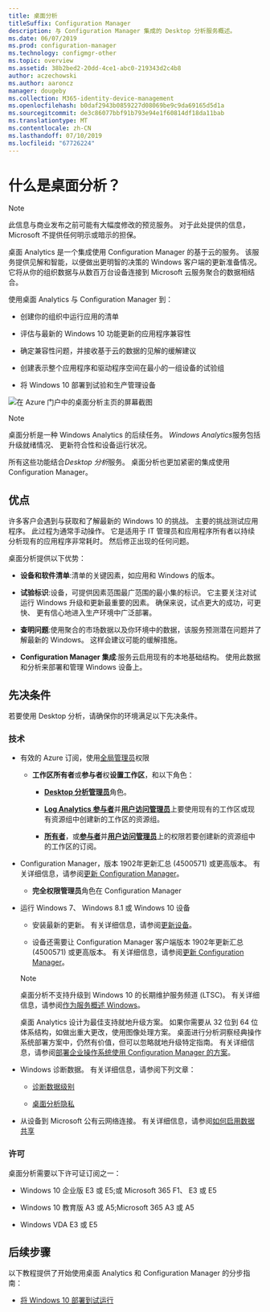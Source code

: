 ```yaml
---
title: 桌面分析
titleSuffix: Configuration Manager
description: 与 Configuration Manager 集成的 Desktop 分析服务概述。
ms.date: 06/07/2019
ms.prod: configuration-manager
ms.technology: configmgr-other
ms.topic: overview
ms.assetid: 38b2bed2-20dd-4ce1-abc0-219343d2c4b8
author: aczechowski
ms.author: aaroncz
manager: dougeby
ms.collection: M365-identity-device-management
ms.openlocfilehash: b0daf2943b0859227d08069be9c9da69165d5d1a
ms.sourcegitcommit: de3c86077bbf91b793e94e1f60814df18da11bab
ms.translationtype: MT
ms.contentlocale: zh-CN
ms.lasthandoff: 07/10/2019
ms.locfileid: "67726224"
---
```

# <a name="what-is-desktop-analytics"></a>什么是桌面分析？

> [!Note]  
> 此信息与商业发布之前可能有大幅度修改的预览服务。 对于此处提供的信息，Microsoft 不提供任何明示或暗示的担保。  

桌面 Analytics 是一个集成使用 Configuration Manager 的基于云的服务。 该服务提供见解和智能，以便做出更明智的决策的 Windows 客户端的更新准备情况。 它将从你的组织数据与从数百万台设备连接到 Microsoft 云服务聚合的数据相结合。

使用桌面 Analytics 与 Configuration Manager 到：  

- 创建你的组织中运行应用的清单  

- 评估与最新的 Windows 10 功能更新的应用程序兼容性  

- 确定兼容性问题，并接收基于云的数据的见解的缓解建议  

- 创建表示整个应用程序和驱动程序空间在最小的一组设备的试验组  

- 将 Windows 10 部署到试验和生产管理设备  

![在 Azure 门户中的桌面分析主页的屏幕截图](media/portal-home.png)

> [!Note]  
> 桌面分析是一种 Windows Analytics 的后续任务。 *Windows Analytics*服务包括升级就绪情况、 更新符合性和设备运行状况。
>
> 所有这些功能结合*Desktop 分析*服务。 桌面分析也更加紧密的集成使用 Configuration Manager。



## <a name="benefits"></a>优点

许多客户会遇到与获取和了解最新的 Windows 10 的挑战。 主要的挑战测试应用程序。 此过程为通常手动操作。 它是适用于 IT 管理员和应用程序所有者以持续分析现有的应用程序非常耗时。 然后修正出现的任何问题。

桌面分析提供以下优势：

- **设备和软件清单**:清单的关键因素，如应用和 Windows 的版本。  

- **试验标识**:设备，可提供因素范围最广范围的最小集的标识。 它主要关注对试运行 Windows 升级和更新最重要的因素。 确保来说，试点更大的成功，可更快、 更有信心地进入生产环境中广泛部署。  

- **查明问题**:使用聚合的市场数据以及你环境中的数据，该服务预测潜在问题并了解最新的 Windows。 这样会建议可能的缓解措施。  

- **Configuration Manager 集成**:服务云启用现有的本地基础结构。 使用此数据和分析来部署和管理 Windows 设备上。  



## <a name="prerequisites"></a>先决条件

若要使用 Desktop 分析，请确保你的环境满足以下先决条件。


### <a name="technical"></a>技术

- 有效的 Azure 订阅，使用[全局管理员](https://docs.microsoft.com/azure/active-directory/users-groups-roles/directory-assign-admin-roles#company-administrator)权限  

    - **工作区所有者**或**参与者**权**设置工作区**，和以下角色：  

      - [**Desktop 分析管理员**](https://docs.microsoft.com/azure/active-directory/users-groups-roles/directory-assign-admin-roles)角色。

      - [**Log Analytics 参与者**](https://docs.microsoft.com/azure/role-based-access-control/built-in-roles#log-analytics-contributor)并[**用户访问管理员**](https://docs.microsoft.com/azure/role-based-access-control/built-in-roles#user-access-administrator)上要使用现有的工作区或现有资源组中创建新的工作区的资源组。

      - [**所有者**](https://docs.microsoft.com/azure/role-based-access-control/built-in-roles#owner)，或[**参与者**](https://docs.microsoft.com/azure/role-based-access-control/built-in-roles#contributor)并[**用户访问管理员**](https://docs.microsoft.com/azure/role-based-access-control/built-in-roles#user-access-administrator)上的权限若要创建新的资源组中的工作区的订阅。  

- Configuration Manager，版本 1902年更新汇总 (4500571) 或更高版本。 有关详细信息，请参阅[更新 Configuration Manager](/sccm/desktop-analytics/connect-configmgr#bkmk_hotfix)。  

    - **完全权限管理员**角色在 Configuration Manager  

- 运行 Windows 7、 Windows 8.1 或 Windows 10 设备  

    - 安装最新的更新。 有关详细信息，请参阅[更新设备](/sccm/desktop-analytics/enroll-devices#update-devices)。  

    - 设备还需要让 Configuration Manager 客户端版本 1902年更新汇总 (4500571) 或更高版本。 有关详细信息，请参阅[更新 Configuration Manager](/sccm/desktop-analytics/connect-configmgr#bkmk_hotfix)。  

    > [!Note]  
    > 桌面分析不支持升级到 Windows 10 的长期维护服务频道 (LTSC)。 有关详细信息，请参阅[作为服务概述 Windows](https://docs.microsoft.com/windows/deployment/update/waas-overview#long-term-servicing-channel)。
    >
    > 桌面 Analytics 设计为最佳支持就地升级方案。 如果你需要从 32 位到 64 位体系结构，如做出重大更改，使用图像处理方案。 桌面进行分析洞察经典操作系统部署方案中，仍然有价值，但可以忽略就地升级特定指南。 有关详细信息，请参阅[部署企业操作系统使用 Configuration Manager 的方案](/sccm/osd/deploy-use/scenarios-to-deploy-enterprise-operating-systems)。

- Windows 诊断数据。 有关详细信息，请参阅下列文章：  

    - [诊断数据级别](/sccm/desktop-analytics/enable-data-sharing#diagnostic-data-levels)  

    - [桌面分析隐私](/sccm/desktop-analytics/privacy)  

- 从设备到 Microsoft 公有云网络连接。 有关详细信息，请参阅[如何启用数据共享](/sccm/desktop-analytics/enable-data-sharing)  


### <a name="licensing"></a>许可

桌面分析需要以下许可证订阅之一：

- Windows 10 企业版 E3 或 E5;或 Microsoft 365 F1、 E3 或 E5  

- Windows 10 教育版 A3 或 A5;Microsoft 365 A3 或 A5  

- Windows VDA E3 或 E5  




## <a name="next-steps"></a>后续步骤

以下教程提供了开始使用桌面 Analytics 和 Configuration Manager 的分步指南：  

- [将 Windows 10 部署到试运行](/sccm/desktop-analytics/tutorial-windows10)  
